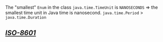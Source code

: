The "smallest" `Enum` in the class `java.time.TimeUnit` is `NANOSECONDS` => the smallest time unit in Java time is nanosecond.
`java.time.Period` > `java.time.Duration`

## [*ISO-8601*](https://www.w3.org/TR/NOTE-datetime)
